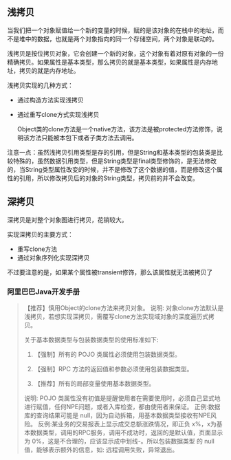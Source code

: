 ## 浅拷贝

当我们把一个对象赋值给一个新的变量的时候，赋的是该对象的在栈中的地址，而不是堆中的数据，也就是两个对象指向的同一个存储空间，两个对象是联动的。

浅拷贝是按位拷贝对象，它会创建一个新的对象，这个对象有着对原有对象的一份精确拷贝。如果属性是基本类型，那么拷贝的就是基本类型，如果属性是内存地址，拷贝的就是内存地址。

浅拷贝实现的几种方式：

- 通过构造方法实现浅拷贝

- 通过重写clone方式实现浅拷贝

  Object类的clone方法是一个native方法，该方法是被protected方法修饰，说明该方法只能被本包下或者子类方法去调用。

注意一点：虽然浅拷贝引用类型是存的引用，但是String和基本类型的包装类是比较特殊的，虽然数据引用类型，但是String类型是final类型修饰的，是无法修改的，当String类型属性改变的时候，并不是修改了这个数据的值，而是修改这个属性的引用，所以修改拷贝后的对象的String类型，拷贝前的并不会改变。

## 深拷贝

深拷贝是对整个对象图进行拷贝，花销较大。

实现深拷贝的主要方式：

- 重写clone方法
- 通过对象序列化实现深拷贝

不过要注意的是，如果某个属性被transient修饰，那么该属性就无法被拷贝了

### 阿里巴巴Java开发手册

> 【推荐】慎用Object的clone方法来拷贝对象。
>  说明: 对象clone方法默认是浅拷贝，若想实现深拷贝，需覆写clone方法实现域对象的深度遍历式拷贝。
>
>  关于基本数据类型与包装数据类型的使用标准如下:
>
> 1) 【强制】所有的 POJO 类属性必须使用包装数据类型。
>
> 2) 【强制】RPC 方法的返回值和参数必须使用包装数据类型。 
>
> 3) 【推荐】所有的局部变量使用基本数据类型。
>
> 说明: POJO 类属性没有初值是提醒使用者在需要使用时，必须自己显式地进行赋值，任何NPE问题，或者入库检查，都由使用者来保证。
> 正例:数据库的查询结果可能是 null，因为自动拆箱，用基本数据类型接收有NPE风险。 反例:某业务的交易报表上显示成交总额涨跌情况，即正负 x%，x为基本数据类型，调用的RPC服务，调用不成功时，返回的是默认值，页面显示为 0%，这是不合理的，应该显示成中划线-。所以包装数据类型 的 null 值，能够表示额外的信息，如: 远程调用失败，异常退出。

